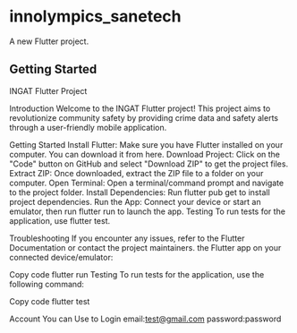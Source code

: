 # innolympics_sanetech

A new Flutter project.

## Getting Started

INGAT Flutter Project

Introduction
Welcome to the INGAT Flutter project! This project aims to revolutionize community safety by providing crime data and safety alerts through a user-friendly mobile application.

Getting Started
Install Flutter: Make sure you have Flutter installed on your computer. You can download it from here.
Download Project: Click on the "Code" button on GitHub and select "Download ZIP" to get the project files.
Extract ZIP: Once downloaded, extract the ZIP file to a folder on your computer.
Open Terminal: Open a terminal/command prompt and navigate to the project folder.
Install Dependencies: Run flutter pub get to install project dependencies.
Run the App: Connect your device or start an emulator, then run flutter run to launch the app.
Testing
To run tests for the application, use flutter test.

Troubleshooting
If you encounter any issues, refer to the Flutter Documentation or contact the project maintainers. the Flutter app on your connected device/emulator:

Copy code
flutter run
Testing
To run tests for the application, use the following command:

Copy code
flutter test

Account You can Use to Login
email:test@gmail.com
password:password
